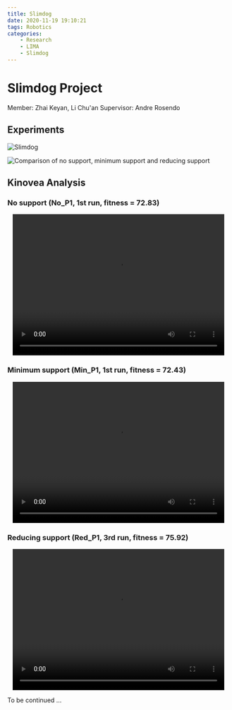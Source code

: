 ```yaml
---
title: Slimdog
date: 2020-11-19 19:10:21
tags: Robotics
categories:
    - Research
    - LIMA
    - Slimdog
---
```


# Slimdog Project

Member: Zhai Keyan, Li Chu'an
Supervisor: Andre Rosendo

## Experiments

![Slimdog](Slimdog1.JPG)

![Comparison of no support, minimum support and reducing support](Comparison_min_red_no.png)

## Kinovea Analysis

### No support (No_P1, 1st run, fitness = 72.83)

<p align="center"><video width="480" height="320" controls>
<source src="No_P1_R1_Kinovea.mp4"></video></p>

### Minimum support (Min_P1, 1st run, fitness = 72.43)

<p align="center"><video width="480" height="320" controls>
<source src="Min_P1-R1_Kinovea.mp4"></video></p>

### Reducing support (Red_P1, 3rd run, fitness = 75.92)

<p align="center"><video width="480" height="320" controls>
<source src="Red_P1-R3_Kinovea.mp4"></video></p>


To be continued ...